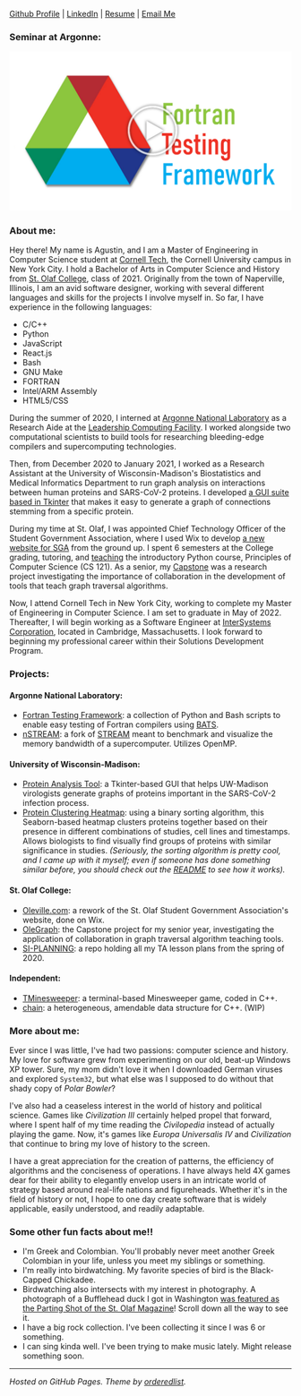 [Github Profile](https://github.com/agforero) | [LinkedIn](https://www.linkedin.com/in/afor/) | [Resume](https://docs.google.com/document/d/e/2PACX-1vQmHGsyHpA9qikPMWzGN1J-y1pGgIvS7s3GByavJZDIGmaYO-i_Q_poNPX-jMJhWCdQxPb2jP67h9W4/pub) | [Email Me](mailto:agf48@cornell.edu)

### Seminar at Argonne:
[![My Talk at Argonne](ioytthumb.png)](https://www.youtube.com/watch?v=iNEwXP_pYqg "My Talk at Argonne")


### About me:
Hey there! My name is Agustin, and I am a Master of Engineering in Computer Science student at [Cornell Tech](https://tech.cornell.edu/), the Cornell University campus in New York City. I hold a Bachelor of Arts in Computer Science and History from [St. Olaf College](https://wp.stolaf.edu/), class of 2021. Originally from the town of Naperville, Illinois, I am an avid software designer, working with several different languages and skills for the projects I involve myself in. So far, I have experience in the following languages:

* C/C++
* Python
* JavaScript
* React.js
* Bash
* GNU Make
* FORTRAN
* Intel/ARM Assembly
* HTML5/CSS

During the summer of 2020, I interned at [Argonne National Laboratory](https://www.anl.gov) as a Research Aide at the [Leadership Computing Facility](https://www.alcf.anl.gov/). I worked alongside two computational scientists to build tools for researching bleeding-edge compilers and supercomputing technologies. 

Then, from December 2020 to January 2021, I worked as a Research Assistant at the University of Wisconsin-Madison's Biostatistics and Medical Informatics Department to run graph analysis on interactions between human proteins and SARS-CoV-2 proteins. I developed [a GUI suite based in Tkinter](https://github.com/Craven-Biostat-Lab/SARS-CoV-2-Analysis/tree/main/code/GraphAnalysis) that makes it easy to generate a graph of connections stemming from a specific protein.

During my time at St. Olaf, I was appointed Chief Technology Officer of the Student Government Association, where I used Wix to develop [a new website for SGA](https://www.oleville.com/) from the ground up. I spent 6 semesters at the College grading, tutoring, and [teaching](https://github.com/agforero/SI-PLANNING) the introductory Python course, Principles of Computer Science (CS 121). As a senior, my [Capstone](https://github.com/agforero/Capstone-2020) was a research project investigating the importance of collaboration in the development of tools that teach graph traversal algorithms.

Now, I attend Cornell Tech in New York City, working to complete my Master of Engineering in Computer Science. I am set to graduate in May of 2022. Thereafter, I will begin working as a Software Engineer at [InterSystems Corporation](https://www.intersystems.com/), located in Cambridge, Massachusetts. I look forward to beginning my professional career within their Solutions Development Program.

### Projects:
#### Argonne National Laboratory:
* [Fortran Testing Framework](https://github.com/agforero/FTFramework): a collection of Python and Bash scripts to enable easy testing of Fortran compilers using [BATS](https://github.com/bats-core/bats-core).
* [nSTREAM](https://github.com/agforero/nSTREAM/): a fork of [STREAM](https://github.com/jeffhammond/STREAM) meant to benchmark and visualize the memory bandwidth of a supercomputer. Utilizes OpenMP.

#### University of Wisconsin-Madison:
* [Protein Analysis Tool](https://github.com/Craven-Biostat-Lab/SARS-CoV-2-Analysis/tree/main/code/GraphAnalysis): a Tkinter-based GUI that helps UW-Madison virologists generate graphs of proteins important in the SARS-CoV-2 infection process.
* [Protein Clustering Heatmap](https://github.com/Craven-Biostat-Lab/SARS-CoV-2-Analysis/tree/main/code/Heatmap): using a binary sorting algorithm, this Seaborn-based heatmap clusters proteins together based on their presence in different combinations of studies, cell lines and timestamps. Allows biologists to find visually find groups of proteins with similar significance in studies. *(Seriously, the sorting algorithm is pretty cool, and I came up with it myself; even if someone has done something similar before, you should check out the [README](https://github.com/Craven-Biostat-Lab/SARS-CoV-2-Analysis/blob/main/code/Heatmap/README.md#how-clusters-are-arranged) to see how it works).*

#### St. Olaf College:
* [Oleville.com](https://www.oleville.com/): a rework of the St. Olaf Student Government Association's website, done on Wix.
* [OleGraph](https://github.com/agforero/Capstone-2020): the Capstone project for my senior year, investigating the application of collaboration in graph traversal algorithm teaching tools.
* [SI-PLANNING](https://github.com/agforero/SI-PLANNING/): a repo holding all my TA lesson plans from the spring of 2020.

#### Independent:
* [TMinesweeper](https://github.com/agforero/TMinesweeper/): a terminal-based Minesweeper game, coded in C++.
* [chain](https://github.com/agforero/chain): a heterogeneous, amendable data structure for C++. (WIP)

### More about me:
Ever since I was little, I've had two passions: computer science and history. My love for software grew from experimenting on  our old, beat-up Windows XP tower. Sure, my mom didn't love it when I downloaded German viruses and explored `System32`, but what else was I supposed to do without that shady copy of *Polar Bowler*? 

I've also had a ceaseless interest in the world of history and political science. Games like *Civilization III* certainly helped propel that forward, where I spent half of my time reading the *Civilopedia* instead of actually playing the game. Now, it's games like *Europa Universalis IV* and *Civilization* that continue to bring my love of history to the screen.

I have a great appreciation for the creation of patterns, the efficiency of algorithms and the conciseness of operations. I have always held 4X games dear for their ability to elegantly envelop users in an intricate world of strategy based around real-life nations and figureheads. Whether it's in the field of history or not, I hope to one day create software that is widely applicable, easily understood, and readily adaptable.

### Some other fun facts about me!!

* I'm Greek and Colombian. You'll probably never meet another Greek Colombian in your life, unless you meet my siblings or something.
* I'm really into birdwatching. My favorite species of bird is the Black-Capped Chickadee. 
* Birdwatching also intersects with my interest in photography. A photograph of a Bufflehead duck I got in Washington [was featured as the Parting Shot of the St. Olaf Magazine](https://wp.stolaf.edu/magazine/files/2019/07/St-Olaf-Magazine_SpringSummer-2019.pdf)! Scroll down all the way to see it.
* I have a big rock collection. I've been collecting it since I was 6 or something.
* I can sing kinda well. I've been trying to make music lately. Might release something soon.

---

*Hosted on GitHub Pages. Theme by [orderedlist](https://github.com/orderedlist).*
